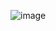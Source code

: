![image](https://github.com/mmushbari/p.water/assets/160284985/92b983cd-1193-4ec7-8d76-f4d27be14bf0)
